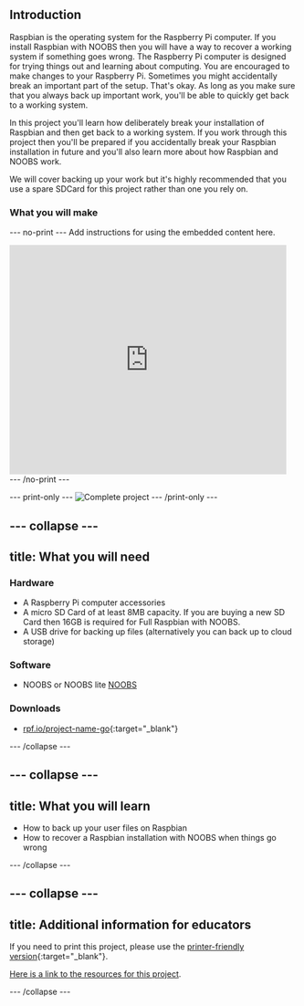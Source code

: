 ## Introduction
Raspbian is the operating system for the Raspberry Pi computer. If you install Raspbian with NOOBS then you will have a way to recover a working system if something goes wrong. The Raspberry Pi computer is designed for trying things out and learning about computing. You are encouraged to make changes to your Raspberry Pi. Sometimes you might accidentally break an important part of the setup. That's okay. As long as you make sure that you always back up important work, you'll be able to quickly get back to a working system.

In this project you'll learn how deliberately break your installation of Raspbian and then get back to a working system. If you work through this project then you'll be prepared if you accidentally break your Raspbian installation in future and you'll also learn more about how Raspbian and NOOBS work.

We will cover backing up your work but it's highly recommended that you use a spare SDCard for this project rather than one you rely on. 

### What you will make

--- no-print ---
Add instructions for using the embedded content here.

<div class="scratch-preview">
  <iframe allowtransparency="true" width="485" height="402" src="https://scratch.mit.edu/projects/embed/160619869/?autostart=false" frameborder="0"></iframe>
</div>
--- /no-print ---

--- print-only ---
![Complete project](images/showcase_static.png)
--- /print-only ---

--- collapse ---
---
title: What you will need
---
### Hardware

+ A Raspberry Pi computer accessories
+ A micro SD Card of at least 8MB capacity. If you are buying a new SD Card then 16GB is required for Full Raspbian with NOOBS. 
+ A USB drive for backing up files (alternatively you can back up to cloud storage)

### Software

+ NOOBS or NOOBS lite [NOOBS](https://www.raspberrypi.org/downloads/noobs/) 


### Downloads

+ [rpf.io/project-name-go](http://rpf.io/project-name-go){:target="_blank"}

--- /collapse ---

--- collapse ---
---
title: What you will learn
---

+ How to back up your user files on Raspbian
+ How to recover a Raspbian installation with NOOBS when things go wrong

--- /collapse ---

--- collapse ---
---
title: Additional information for educators
---

If you need to print this project, please use the [printer-friendly version](https://projects.raspberrypi.org/en/projects/project-name/print){:target="_blank"}.

[Here is a link to the resources for this project](http://rpf.io/project-name-go).

--- /collapse ---

